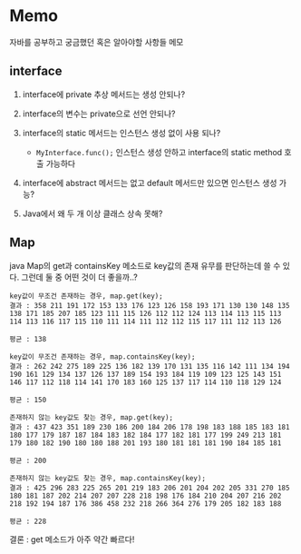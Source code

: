 # Memo

자바를 공부하고 궁금했던 혹은 알아야할 사항들 메모

## interface

1. interface에 private 추상 메서드는 생성 안되나?

1. interface의 변수는 private으로 선언 안되나?

1. interface의 static 메서드는 인스턴스 생성 없이 사용 되나?
    - `MyInterface.func();` 인스턴스 생성 안하고 interface의 static method 호출 가능하다

1. interface에 abstract 메서드는 없고 default 메서드만 있으면 인스턴스 생성 가능?

1. Java에서 왜 두 개 이상 클래스 상속 못해?


## Map


java Map의 get과 containsKey 메소드로 key값의 존재 유무를 판단하는데 쓸 수 있다. 그런데 둘 중 어떤 것이 더 좋을까..?


    key값이 무조건 존재하는 경우, map.get(key);
    결과 : 358 211 191 172 153 133 176 123 126 158 193 171 130 130 148 135 138 171 185 207 185 123 111 115 126 112 112 124 113 114 113 115 113 114 113 116 117 115 110 111 114 111 112 112 115 117 111 112 113 126 

    평균 : 138

    key값이 무조건 존재하는 경우, map.containsKey(key);
    결과 : 262 242 275 189 225 136 182 139 170 131 135 116 142 111 134 194 190 161 129 134 137 126 137 189 154 193 184 119 109 123 125 143 151 146 117 112 118 114 141 170 183 160 125 137 117 114 110 118 129 124 

    평균 : 150

    존재하지 않는 key값도 찾는 경우, map.get(key);
    결과 : 437 423 351 189 230 186 200 184 206 178 198 183 188 185 183 181 180 177 179 187 187 184 183 182 184 177 182 181 177 199 249 213 181 179 180 182 190 180 180 188 201 193 180 181 181 181 190 184 185 181 

    평균 : 200

    존재하지 않는 key값도 찾는 경우, map.containsKey(key);
    결과 : 425 296 283 225 265 201 219 183 206 201 204 202 205 331 270 185 180 181 187 202 214 207 207 228 218 198 176 184 210 204 207 216 202 218 192 194 187 176 386 458 232 218 266 364 276 179 205 182 183 188 

    평균 : 228


결론 : get 메소드가 아주 약간 빠르다!